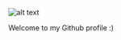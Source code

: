 ![alt text](https://media-exp1.licdn.com/dms/image/C4E16AQGizmGwHK2N3Q/profile-displaybackgroundimage-shrink_350_1400/0/1657045134527?e=1675900800&v=beta&t=NbmTPeOf7nr-6kK9P4Xs2W_cuXojXvsPvNJin5KHJwk)

Welcome to my Github profile :) 
